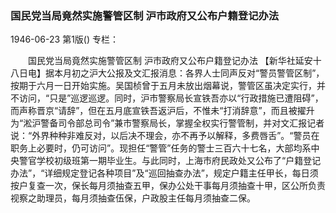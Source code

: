 ### 国民党当局竟然实施警管区制  沪市政府又公布户籍登记办法

1946-06-23
第1版()
专栏：

　　国民党当局竟然实施警管区制
    沪市政府又公布户籍登记办法
    【新华社延安十八日电】据本月初之沪大公报及文汇报消息：各界人士同声反对“警员警管区制”，按期于六月一日开始实施。吴国桢曾于五月未放出烟幕说，警管区虽决定实行，并不访问，“只是”巡逻巡逻。同时，沪市警察局长宣铁吾亦以“行政措施已遭阻碍”，而声称晋京“请辞”，但在五月底宣铁吾返沪后，不惟未“打消辞意”，而且被擢升为“淞沪警备司令部总司令”兼市警察局长，掌握全权实行警管制，并对文汇报记者说：“外界种种非难反对，以后决不理会，亦不再予以解释，多费唇舌”。“警员在职务上必要时，仍可访问”。现担任“警管”任务的警士三百六十七名，大部均系中央警官学校初级班第一期毕业生。与此同时，上海市府民政处又公布了“户籍登记办法”，“详细规定登记各种项目”及“巡回抽查办法”，规定户籍主任甲长，每日须按户复查一次，保长每月须抽查五甲，保办公处干事每月须抽查十甲，区公所负责视察之助理员，每月须抽查伍保，户政股主任每月须抽查二保。
